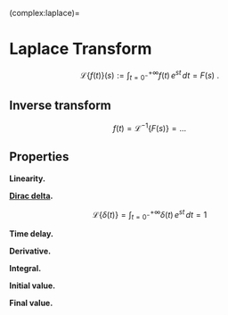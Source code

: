 (complex:laplace)=
# Laplace Transform

$$\mathscr{L}\left\{ f(t) \right\}(s) := \int_{t=0^-}^{+\infty} f(t) \, e^{st} \, dt = F(s) \ .$$

## Inverse transform
$$f(t) = \mathscr{L}^{-1}\left\{ F(s) \right\} = \dots$$

## Properties
**Linearity.**

**[Dirac delta](functional-analysis:dirac-delta).**

$$\mathscr{L}\left\{ \delta(t) \right\} = \int_{t=0^-}^{+\infty} \delta(t) \, e^{st} \, dt = 1 $$

**Time delay.**

**Derivative.**

**Integral.**

**Initial value.**

**Final value.**
